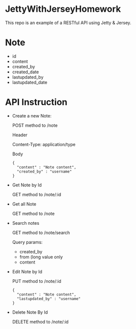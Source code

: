 # JettyWithJerseyHomework

This repo is an example of a RESTful API using Jetty & Jersey.

# Note
  - id
  - content
  - created_by
  - created_date
  - lastupdated_by
  - lastupdated_date

# API Instruction
- Create a new Note:

  POST method to /note
  
  Header 
  
    Content-Type: application/type
    
  Body
  
      {
        "content" : "Note content",
        "created_by" : "username"
      }

- Get Note by Id

  GET method to /note/:id

- Get all Note

  GET method to /note

- Search notes

  GET method to /note/search
  
  Query params:
  
    + created_by
    + from (long value only
    + content

- Edit Note by Id

  PUT method to /note/:id
  
      {
        "content" : "Note content",
        "lastupdated_by" : "username"
      }

- Delete Note By Id

  DELETE method to /note/:id
